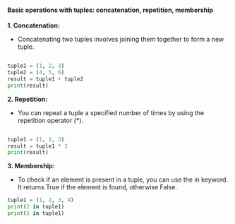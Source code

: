#### Basic operations with tuples: concatenation, repetition, membership
<b>1. Concatenation:</b>
- Concatenating two tuples involves joining them together to form a new tuple.

```python

tuple1 = (1, 2, 3)
tuple2 = (4, 5, 6)
result = tuple1 + tuple2
print(result)  
```

<b>2. Repetition:</b>
- You can repeat a tuple a specified number of times by using the repetition operator (*).

```python

tuple1 = (1, 2, 3)
result = tuple1 * 3
print(result)  
```
<b>3. Membership:</b>
- To check if an element is present in a tuple, you can use the in keyword. It returns True if the element is found, otherwise False.

```python
tuple1 = (1, 2, 3, 4)
print(2 in tuple1)  
print(5 in tuple1) 
```